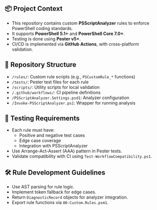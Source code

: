 ## 📦 Project Context

- This repository contains custom **PSScriptAnalyzer** rules to enforce PowerShell coding standards.
- It supports **PowerShell 5.1+** and **PowerShell Core 7.0+**.
- Testing is done using **Pester v5+**.
- CI/CD is implemented via **GitHub Actions**, with cross-platform validation.

## 📁 Repository Structure

- `/rules/`: Custom rule scripts (e.g., `PSCustomRule_*` functions)
- `/tests/`: Pester test files for each rule
- `/scripts/`: Utility scripts for local validation
- `/.github/workflows/`: CI pipeline definitions
- `/PSScriptAnalyzer.Settings.psd1`: Analyzer configuration
- `/Invoke-PSScriptAnalyzer.ps1`: Wrapper for running analysis

## 🧪 Testing Requirements

- Each rule must have:
  - Positive and negative test cases
  - Edge case coverage
  - Integration with PSScriptAnalyzer
- Use Arrange-Act-Assert (AAA) pattern in Pester tests.
- Validate compatibility with CI using `Test-WorkflowCompatibility.ps1`.

## 🛠️ Rule Development Guidelines

- Use AST parsing for rule logic.
- Implement token fallback for edge cases.
- Return `DiagnosticRecord` objects for analyzer integration.
- Export rule functions via `00-Custom.Rules.psm1`.
